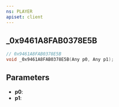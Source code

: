 ```yaml
---
ns: PLAYER
apiset: client
---
```

## _0x9461A8FAB0378E5B

```c
// 0x9461A8FAB0378E5B
void _0x9461A8FAB0378E5B(Any p0, Any p1);
```


## Parameters
* **p0**:
* **p1**:
